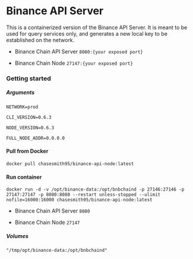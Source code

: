 # Binance API Server

This is a containerized version of the Binance API Server. It is meant to be used for query services only, and generates a new local key to be established on the network.

- Binance Chain API Server
`8080:{your exposed port}`

- Binance Chain Node
`27147:{your exposed port}`


### Getting started

##### Arguments

`NETWORK=prod`

`CLI_VERSION=0.6.3`

`NODE_VERSION=0.6.3`

`FULL_NODE_ADDR=0.0.0.0`

#### Pull from Docker
```
docker pull chasesmith95/binance-api-node:latest
```

#### Run container

```
docker run -d -v /opt/binance-data:/opt/bnbchaind -p 27146:27146 -p 27147:27147 -p 8080:8080 --restart unless-stopped --ulimit nofile=16000:16000 chasesmith95/binance-api-node:latest
```

- Binance Chain API Server
`8080`

- Binance Chain Node
`27147`


##### Volumes

`"/tmp/opt/binance-data:/opt/bnbchaind"`
